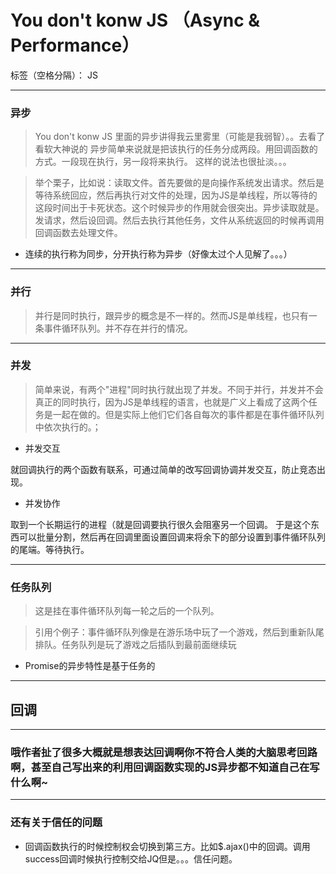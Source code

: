 ﻿# You don't konw JS （Async & Performance）

标签（空格分隔）： JS

---

### 异步
> You don't konw JS 里面的异步讲得我云里雾里（可能是我弱智）。。去看了看软大神说的
异步简单来说就是把该执行的任务分成两段。用回调函数的方式。一段现在执行，另一段将来执行。
这样的说法也很扯淡。。。

> 举个栗子，比如说：读取文件。首先要做的是向操作系统发出请求。然后是等待系统回应，然后再执行对文件的处理，因为JS是单线程，所以等待的这段时间出于卡死状态。这个时候异步的作用就会很突出。异步读取就是。发请求，然后设回调。然后去执行其他任务，文件从系统返回的时候再调用回调函数去处理文件。

- 连续的执行称为同步，分开执行称为异步（好像太过个人见解了。。。）


----------
### 并行
> 并行是同时执行，跟异步的概念是不一样的。然而JS是单线程，也只有一条事件循环队列。并不存在并行的情况。


----------
### 并发
> 简单来说，有两个"进程"同时执行就出现了并发。不同于并行，并发并不会真正的同时执行，因为JS是单线程的语言，也就是广义上看成了这两个任务是一起在做的。但是实际上他们它们各自每次的事件都是在事件循环队列中依次执行的。；


- 并发交互
> 
 就回调执行的两个函数有联系，可通过简单的改写回调协调并发交互，防止竞态出现。

- 并发协作
> 
 取到一个长期运行的进程（就是回调要执行很久会阻塞另一个回调。
 于是这个东西可以批量分割，然后再在回调里面设置回调来将余下的部分设置到事件循环队列的尾端。等待执行。
 
 
----------
### 任务队列
> 这是挂在事件循环队列每一轮之后的一个队列。

> 引用个例子：事件循环队列像是在游乐场中玩了一个游戏，然后到重新队尾排队。任务队列是玩了游戏之后插队到最前面继续玩

- Promise的异步特性是基于任务的

----------
## 回调


----------
### 哦作者扯了很多大概就是想表达回调啊你不符合人类的大脑思考回路啊，甚至自己写出来的利用回调函数实现的JS异步都不知道自己在写什么啊~


----------
### 还有关于信任的问题
- 回调函数执行的时候控制权会切换到第三方。比如$.ajax()中的回调。调用success回调时候执行控制交给JQ但是。。。信任问题。 

